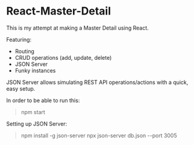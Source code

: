 # React-Master-Detail
This is my attempt at making a Master Detail using React.

Featuring:
- Routing
- CRUD operations (add, update, delete)
- JSON Server
- Funky instances

JSON Server allows simulating REST API operations/actions with a quick, easy setup.

In order to be able to run this:

> npm start

Setting up JSON Server:
> npm install -g json-server
> npx json-server db.json --port 3005

